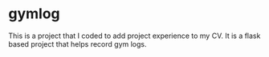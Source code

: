 # gymlog
This is a project that I coded to add project experience to my CV. It is a flask based project that helps record gym logs.
